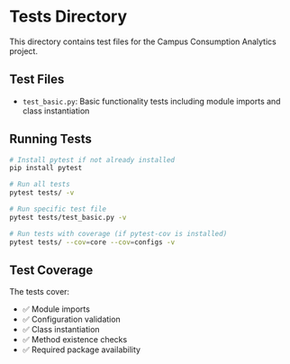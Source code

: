 # Tests Directory

This directory contains test files for the Campus Consumption Analytics project.

## Test Files

- `test_basic.py`: Basic functionality tests including module imports and class instantiation

## Running Tests

```bash
# Install pytest if not already installed
pip install pytest

# Run all tests
pytest tests/ -v

# Run specific test file
pytest tests/test_basic.py -v

# Run tests with coverage (if pytest-cov is installed)
pytest tests/ --cov=core --cov=configs -v
```

## Test Coverage

The tests cover:
- ✅ Module imports
- ✅ Configuration validation  
- ✅ Class instantiation
- ✅ Method existence checks
- ✅ Required package availability